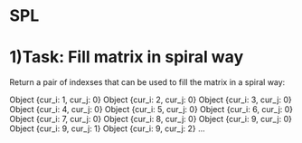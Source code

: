 # SPL
# 1)Task: Fill matrix in spiral way
<p>Return a pair of indexses that can be used to fill the matrix in a spiral way:<p>
  Object {cur_i: 1, cur_j: 0}
  Object {cur_i: 2, cur_j: 0}
  Object {cur_i: 3, cur_j: 0}
  Object {cur_i: 4, cur_j: 0}
  Object {cur_i: 5, cur_j: 0}
  Object {cur_i: 6, cur_j: 0}
  Object {cur_i: 7, cur_j: 0}
  Object {cur_i: 8, cur_j: 0}
  Object {cur_i: 9, cur_j: 0}
  Object {cur_i: 9, cur_j: 1}
  Object {cur_i: 9, cur_j: 2}
...
